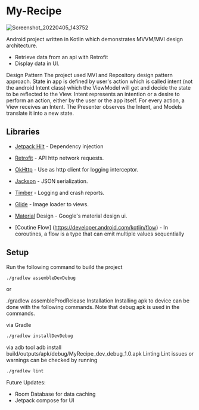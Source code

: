 # My-Recipe
![Screenshot_20220405_143752](https://user-images.githubusercontent.com/15811376/161696668-1d40b6b2-2ae2-44c3-adba-c1d8194fd485.png)

Android project written in Kotlin which demonstrates MVVM/MVI design architecture.

- Retrieve data from an api with Retrofit
- Display data in UI.

Design Pattern
The project used MVI and Repository design pattern approach. State in app is defined by user's action which is called intent (not the android Intent class) which the ViewModel will get and decide the state to be reflected to the View. Intent represents an intention or a desire to perform an action, either by the user or the app itself. For every action, a View receives an Intent. The Presenter observes the Intent, and Models translate it into a new state.

## Libraries
- [Jetpack Hilt](https://dagger.dev/hilt/) - Dependency injection
- [Retrofit](https://square.github.io/retrofit/)  - API http network requests.
- [OkHttp](https://square.github.io/okhttp/) - Use as http client for logging interceptor.
- [Jackson](https://github.com/square/retrofit/tree/master/retrofit-converters/jackson) - JSON serialization.
- [Timber](https://github.com/JakeWharton/timber) - Logging and crash reports.
- [Glide](https://github.com/bumptech/glide) - Image loader to views.
- [Material](https://material.io/) Design - Google's material design ui.                                                                                               

- [Coutine Flow] (https://developer.android.com/kotlin/flow) - In coroutines, a flow is a type that can emit multiple values sequentially 
                           
## Setup
Run the following command to build the project
```sh
./gradlew assembleDevDebug
```
or

./gradlew assembleProdRelease
Installation
Installing apk to device can be done with the following commands. Note that debug apk is used in the commands.

via Gradle
```sh
./gradlew installDevDebug
```
via adb tool
adb install build/outputs/apk/debug/MyRecipe_dev_debug_1.0.apk
Linting
Lint issues or warnings can be checked by running
```sh
./gradlew lint
```
Future Updates: 
- Room Database for data caching
- Jetpack compose for UI 
